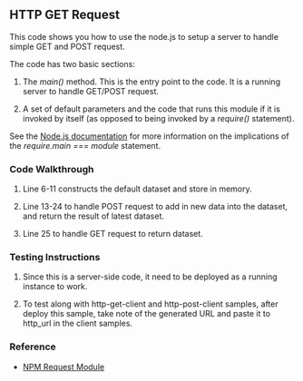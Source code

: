 ## HTTP GET Request

This code shows you how to use the node.js to setup a server to handle simple GET and POST request.

The code has two basic sections: 

1. The *main()* method. This is the entry point to the code. It is a running server to handle GET/POST request.

2. A set of default parameters and the code that runs this module if it is invoked by itself (as opposed to being invoked 
by a *require()* statement).

See the [Node.js documentation](https://nodejs.org/api/modules.html#modules_accessing_the_main_module) for more information 
on the implications of the *require.main === module* statement.

### Code Walkthrough
1. Line 6-11 constructs the default dataset and store in memory. 

2. Line 13-24 to handle POST request to add in new data into the dataset, and return the result of latest dataset.

3. Line 25 to handle GET request to return dataset.

### Testing Instructions

1. Since this is a server-side code, it need to be deployed as a running instance to work. 

2. To test along with http-get-client and http-post-client samples, after deploy this sample, take note of the generated URL and paste it to http_url in the client samples.

### Reference
* [NPM Request Module](https://www.npmjs.com/package/request)
    
